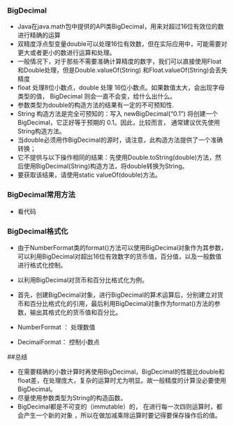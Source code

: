 ### ​BigDecimal
   - Java在java.math包中提供的API类BigDecimal，用来对超过16位有效位的数进行精确的运算
   - 双精度浮点型变量double可以处理16位有效数，但在实际应用中，可能需要对更大或者更小的数进行运算和处理。
   - 一般情况下，对于那些不需要准确计算精度的数字，我们可以直接使用Float和Double处理，但是Double.valueOf(String) 和Float.valueOf(String)会丢失精度
   - float 处理8位小数点，double 处理 16位小数点。如果数值太大，会出现字母类型的值， BigDecimal 则会一直不会变，给什么出什么。
   - 参数类型为double的构造方法的结果有一定的不可预知性.
   - String 构造方法是完全可预知的：写入 newBigDecimal(“0.1”) 将创建一个 BigDecimal，它正好等于预期的 0.1。因此，比较而言， 通常建议优先使用String构造方法。
   - 当double必须用作BigDecimal的源时，请注意，此构造方法提供了一个准确转换；
   - 它不提供与以下操作相同的结果：先使用Double.toString(double)方法，然后使用BigDecimal(String)构造方法，将double转换为String。
   - 要获取该结果，请使用static valueOf(double)方法。

### BigDecimal常用方法
   - 看代码

### BigDecimal格式化
   - 由于NumberFormat类的format()方法可以使用BigDecimal对象作为其参数，可以利用BigDecimal对超出16位有效数字的货币值，百分值，以及一般数值进行格式化控制。
     
   - 以利用BigDecimal对货币和百分比格式化为例。
   - 首先，创建BigDecimal对象，进行BigDecimal的算术运算后，分别建立对货币和百分比格式化的引用，最后利用BigDecimal对象作为format()方法的参数，输出其格式化的货币值和百分比。
     
   - NumberFormat ： 处理数值
   - DecimalFormat： 控制小数点


##总结
  -  在需要精确的小数计算时再使用BigDecimal，BigDecimal的性能比double和float差，在处理庞大，复杂的运算时尤为明显。故一般精度的计算没必要使用BigDecimal。
  -  尽量使用参数类型为String的构造函数。
  -  BigDecimal都是不可变的（immutable）的， 在进行每一次四则运算时，都会产生一个新的对象 ，所以在做加减乘除运算时要记得要保存操作后的值。